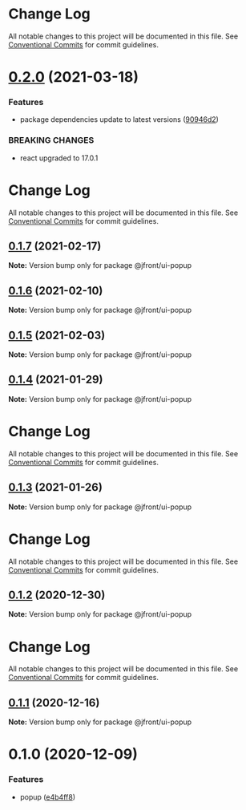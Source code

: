 # Change Log

All notable changes to this project will be documented in this file.
See [Conventional Commits](https://conventionalcommits.org) for commit guidelines.

# [0.2.0](https://github.com/Jepria/jfront-ui/compare/@jfront/ui-popup@0.1.7...@jfront/ui-popup@0.2.0) (2021-03-18)


### Features

* package dependencies update to latest versions ([90946d2](https://github.com/Jepria/jfront-ui/commit/90946d25fcb08fc77e4b143567963682f8ff3d2b))


### BREAKING CHANGES

* react upgraded to 17.0.1





# Change Log

All notable changes to this project will be documented in this file. See
[Conventional Commits](https://conventionalcommits.org) for commit guidelines.

## [0.1.7](https://github.com/Jepria/jfront-ui/compare/@jfront/ui-popup@0.1.6...@jfront/ui-popup@0.1.7) (2021-02-17)

**Note:** Version bump only for package @jfront/ui-popup

## [0.1.6](https://github.com/Jepria/jfront-ui/compare/@jfront/ui-popup@0.1.5...@jfront/ui-popup@0.1.6) (2021-02-10)

**Note:** Version bump only for package @jfront/ui-popup

## [0.1.5](https://github.com/Jepria/jfront-ui/compare/@jfront/ui-popup@0.1.4...@jfront/ui-popup@0.1.5) (2021-02-03)

**Note:** Version bump only for package @jfront/ui-popup

## [0.1.4](https://github.com/Jepria/jfront-ui/compare/@jfront/ui-popup@0.1.3...@jfront/ui-popup@0.1.4) (2021-01-29)

**Note:** Version bump only for package @jfront/ui-popup

# Change Log

All notable changes to this project will be documented in this file. See
[Conventional Commits](https://conventionalcommits.org) for commit guidelines.

## [0.1.3](https://github.com/Jepria/jfront-ui/compare/@jfront/ui-popup@0.1.2...@jfront/ui-popup@0.1.3) (2021-01-26)

**Note:** Version bump only for package @jfront/ui-popup

# Change Log

All notable changes to this project will be documented in this file. See
[Conventional Commits](https://conventionalcommits.org) for commit guidelines.

## [0.1.2](https://github.com/Jepria/jfront-ui/compare/@jfront/ui-popup@0.1.1...@jfront/ui-popup@0.1.2) (2020-12-30)

**Note:** Version bump only for package @jfront/ui-popup

# Change Log

All notable changes to this project will be documented in this file. See
[Conventional Commits](https://conventionalcommits.org) for commit guidelines.

## [0.1.1](https://github.com/Jepria/jfront-ui/compare/@jfront/ui-popup@0.1.0...@jfront/ui-popup@0.1.1) (2020-12-16)

**Note:** Version bump only for package @jfront/ui-popup

# 0.1.0 (2020-12-09)

### Features

- popup
  ([e4b4ff8](https://github.com/Jepria/jfront-ui/commit/e4b4ff812bfc2eb3e58b88a82bfa4c078896e2e4))
